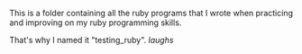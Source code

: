 This is a folder containing all the ruby programs that I wrote 
when practicing and improving on my ruby programming skills.

That's why I named it "testing_ruby". *laughs*